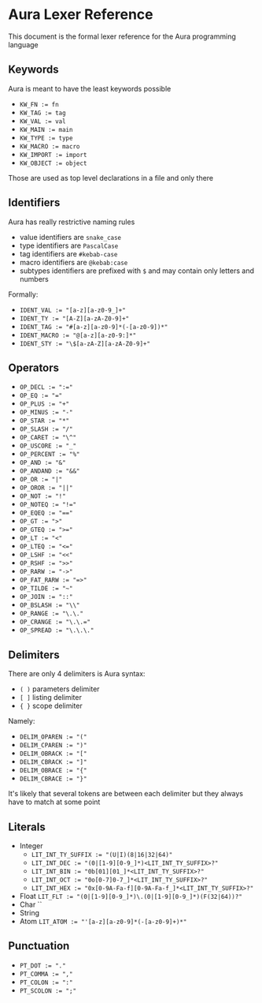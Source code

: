 # Aura Lexer Reference

This document is the formal lexer reference for the Aura programming language

## Keywords

Aura is meant to have the least keywords possible

- `KW_FN := fn`
- `KW_TAG := tag`
- `KW_VAL := val`
- `KW_MAIN := main`
- `KW_TYPE := type`
- `KW_MACRO := macro`
- `KW_IMPORT := import`
- `KW_OBJECT := object`

Those are used as top level declarations in a file and only there

## Identifiers

Aura has really restrictive naming rules

- value identifiers are `snake_case`
- type identifiers are `PascalCase`
- tag identifiers are `#kebab-case`
- macro identifiers are `@kebab:case`
- subtypes identifiers are prefixed with `$` and may contain only letters and numbers

Formally:

- `IDENT_VAL := "[a-z][a-z0-9_]+"`
- `IDENT_TY := "[A-Z][a-zA-Z0-9]+"`
- `IDENT_TAG := "#[a-z][a-z0-9]*(-[a-z0-9])*"`
- `IDENT_MACRO := "@[a-z][a-z0-9:]*"`
- `IDENT_STY := "\$[a-zA-Z][a-zA-Z0-9]+"`

## Operators

- `OP_DECL := ":="`
- `OP_EQ := "="`
- `OP_PLUS := "+"`
- `OP_MINUS := "-"`
- `OP_STAR := "*"`
- `OP_SLASH := "/"`
- `OP_CARET := "\^"`
- `OP_USCORE := "_"`
- `OP_PERCENT := "%"`
- `OP_AND := "&"`
- `OP_ANDAND := "&&"`
- `OP_OR := "|"`
- `OP_OROR := "||"`
- `OP_NOT := "!"`
- `OP_NOTEQ := "!="`
- `OP_EQEQ := "=="`
- `OP_GT := ">"`
- `OP_GTEQ := ">="`
- `OP_LT := "<"`
- `OP_LTEQ := "<="`
- `OP_LSHF := "<<"`
- `OP_RSHF := ">>"`
- `OP_RARW := "->"`
- `OP_FAT_RARW := "=>"`
- `OP_TILDE := "~"`
- `OP_JOIN := "::"`
- `OP_BSLASH := "\\"`
- `OP_RANGE := "\.\."`
- `OP_CRANGE := "\.\.="`
- `OP_SPREAD := "\.\.\."`

## Delimiters

There are only 4 delimiters is Aura syntax:

- `( )` parameters delimiter
- `[ ]` listing delimiter
- `{ }` scope delimiter

Namely:

- `DELIM_OPAREN := "("`
- `DELIM_CPAREN := ")"`
- `DELIM_OBRACK := "["`
- `DELIM_CBRACK := "]"`
- `DELIM_OBRACE := "{"`
- `DELIM_CBRACE := "}"`

It's likely that several tokens are between each delimiter but they always have to match at some point

## Literals

- Integer
    - `LIT_INT_TY_SUFFIX := "(U|I)(8|16|32|64)"`
    - `LIT_INT_DEC := "(0|[1-9][0-9_]*)<LIT_INT_TY_SUFFIX>?"`
    - `LIT_INT_BIN := "0b[01][01_]*<LIT_INT_TY_SUFFIX>?"`
    - `LIT_INT_OCT := "0o[0-7]0-7_]*<LIT_INT_TY_SUFFIX>?"`
    - `LIT_INT_HEX := "0x[0-9A-Fa-f][0-9A-Fa-f_]*<LIT_INT_TY_SUFFIX>?"`
- Float `LIT_FLT := "(0|[1-9][0-9_]*)\.(0|[1-9][0-9_]*)(F(32|64))?"`
- Char ``
- String
- Atom `LIT_ATOM := "'[a-z][a-z0-9]*(-[a-z0-9]+)*"`

## Punctuation

- `PT_DOT := "."`
- `PT_COMMA := ","`
- `PT_COLON := ":"`
- `PT_SCOLON := ";"`